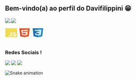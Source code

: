 ## Bem-vindo(a) ao perfil do Davifilippini 😁

 <div>
 <a href="https://github.com/Davifilippini/github-readme-stats">
  <img align="center" src="https://github-readme-stats.vercel.app/api?username=Davifilippini&show_icons=true&theme=radical" />
</a>
<a href="https://github.com/Davifilippini/convoychat">
  <img align="center" src="https://github-readme-stats.vercel.app/api?username=Davifilippini&show_icons=true" />
</a>

</div>
<div style="display: inline_block"><br>
  <img align="center" alt="Js" height="30" width="40" src="https://raw.githubusercontent.com/devicons/devicon/master/icons/javascript/javascript-plain.svg">
  <img align="center" alt="HTML" height="30" width="40" src="https://raw.githubusercontent.com/devicons/devicon/master/icons/html5/html5-original.svg">
  <img align="center" alt="CSS" height="30" width="40" src="https://raw.githubusercontent.com/devicons/devicon/master/icons/css3/css3-original.svg">
</div>
 
 <br>
 
  ### Redes Sociais !
 
<div> 
  
  <a href="https://www.instagram.com/davi_filippini/" target="_blank"><img src="https://img.shields.io/badge/-Instagram-%23E4405F?style=for-the-badge&logo=instagram&logoColor=white" target="_blank"></a>
  <a href = "davifilippini56@gmail.com"><img src="https://img.shields.io/badge/-Gmail-%23333?style=for-the-badge&logo=gmail&logoColor=white" target="_blank"></a>
  <a href="https://www.linkedin.com/in/davi-filippini-79358b201" target="_blank"><img src="https://img.shields.io/badge/-LinkedIn-%230077B5?style=for-the-badge&logo=linkedin&logoColor=white" target="_blank"></a> 
 
  ![Snake animation](https://github.com/Davifilippini/Davifilippini/blob/output/github-contribution-grid-snake.svg)

</div>
